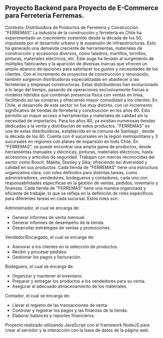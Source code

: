 ## Proyecto Backend para Proyecto de E-Commerce para Ferretería Ferremas.

Contexto: Distribuidora de Productos de Ferretería y Construcción "FERREMAS"
La industria de la construcción y ferretería en Chile ha experimentado un crecimiento sostenido desde la década de los 50, impulsada 
por el desarrollo urbano y la expansión de infraestructuras. Esto ha generado una demanda creciente de herramientas, materiales 
de construcción y accesorios diversos, como taladros, martillos, tornillos, pinturas, materiales eléctricos, etc. Este auge ha llevado 
al surgimiento de múltiples fabricantes y la aparición de diversas marcas que ofrecen un amplio abanico de opciones para satisfacer 
los gustos y necesidades de los clientes.
Con el incremento de proyectos de construcción y renovación, también surgieron distribuidoras especializadas en abastecer a las 
ferreterías y empresas constructoras. Estas distribuidoras han evolucionado a lo largo del tiempo, pasando de operaciones 
exclusivamente físicas a modelos híbridos que combinan presencia física con ventas en línea, facilitando así las compras y 
ofreciendo mayor comodidad a los clientes.
En Chile, el desarrollo de este sector no fue muy distinto, con un incremento significativo de tiendas de ferretería y construcción en 
los años 60. Esto permitió un mayor acceso a herramientas y materiales de calidad sin la necesidad de importarlos. Para los años 
80, ya existían numerosas tiendas dedicadas a la venta y distribución de estos productos.
"FERREMAS" es una de estas distribuidoras, establecida en la comuna de Santiago , desde la década de los 80. Cuenta con 4 
sucursales en la región metropolitana y 3 sucursales en regiones con planes de expansión en todo Chile.
En "FERREMAS", se puede encontrar una amplia gama de productos, desde herramientas manuales y eléctricas, pinturas, 
materiales eléctricos, hasta accesorios y artículos de seguridad. Trabajan con marcas reconocidas del sector como Bosch, Makita, 
Stanley y Sika, ofreciendo así diversidad y calidad en sus productos.
Cada tienda de "FERREMAS" tiene una estructura organizativa clara, con roles definidos para distintas tareas, como 
administradores, vendedores, bodegueros y contadores, cada uno con responsabilidades específicas en la gestión de ventas, 
pedidos, inventario y finanzas.
Cada tienda de "FERREMAS" tiene una manera organizada y eficiente de trabajar, lo que se refleja en la definición de roles 
específicos para diferentes tareas en cada sucursal. Estos roles son:

Administrador, el cual se encarga de:
- Generar informes de venta mensual.
- Generar informes de desempeño de la tienda.
- Desarrollar estrategias de ventas y promociones.

Vendedor/Encargado, el cual se encarga de:
- Asesorar a los clientes en la selección de productos.
- Recibir y procesar pedidos.
- Gestionar los pagos y facturación.

Bodeguero, el cual se encarga de:
- Organizar y mantener el inventario.
- Preparar y entregar los productos a los vendedores para su venta.
- Asegurar el adecuado almacenamiento de los materiales.

Contador, el cual se encarga de:
- Llevar el registro de las transacciones de venta.
- Controlar y registrar los pagos y las finanzas de la tienda.
- Elaborar balances y reportes financieros.

Proyecto realizado utilizando JavaScript con el framework NodeJS para crear el servidor y la interacción con la base de datos de la página web.
